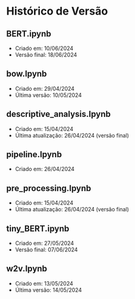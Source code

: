 # Histórico de Versão

## BERT.ipynb
- Criado em: 10/06/2024
- Versão final: 18/06/2024

## bow.Ipynb
- Criado em: 29/04/2024
- Última versão: 10/05/2024

## descriptive_analysis.Ipynb
- Criado em: 15/04/2024
- Última atualização: 26/04/2024 (versão final)

## pipeline.Ipynb
- Criado em: 26/04/2024

## pre_processing.Ipynb
- Criado em: 15/04/2024
- Última atualização: 26/04/2024 (versão final)

## tiny_BERT.ipynb
- Criado em: 27/05/2024
- Versão final: 07/06/2024

## w2v.Ipynb
- Criado em: 13/05/2024
- Última versão: 14/05/2024
